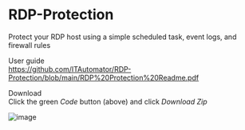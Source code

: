# RDP-Protection
Protect your RDP host using a simple scheduled task, event logs, and firewall rules

User guide<br/>
https://github.com/ITAutomator/RDP-Protection/blob/main/RDP%20Protection%20Readme.pdf

Download<br/>
Click the green _Code_ button (above) and click _Download Zip_

![image](https://github.com/ITAutomator/RDP-Protection/assets/135157036/daa5bc40-534b-4b0c-8df4-1da85d82a795)

